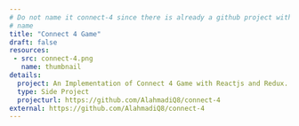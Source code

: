 ```yaml
---
# Do not name it connect-4 since there is already a github project with the same
# name
title: "Connect 4 Game"
draft: false
resources:
 - src: connect-4.png
   name: thumbnail
details:
  project: An Implementation of Connect 4 Game with Reactjs and Redux.
  type: Side Project
  projecturl: https://github.com/AlahmadiQ8/connect-4
external: https://github.com/AlahmadiQ8/connect-4
---
```

